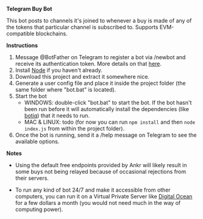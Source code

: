 **Telegram Buy Bot**

This bot posts to channels it's joined to whenever a buy is made of any of the tokens that particular channel is subscribed to. Supports EVM-compatible blockchains.


**Instructions**

1.  Message @BotFather on Telegram to register a bot via /newbot and receive its authentication token. More details on that [here](https://core.telegram.org/bots/features#creating-a-new-bot).
2. Install [Node](https://nodejs.org/en/download/) if you haven't already.
3. Download this project and extract it somewhere nice.
4. Generate a user config file and place it inside the project folder (the same folder where "bot.bat" is located).
5. Start the bot
   * WINDOWS: double-click "bot.bat" to start the bot. If the bot hasn't been run before it will automatically install the dependencies (like [botiq](github.com/neauangle/botiq)) that it needs to run.
   * MAC & LINUX: todo (for now you can run `npm install` and then `node index.js` from within the project folder).
6. Once the bot is running, send it a /help message on Telegram to see the available options.


**Notes**

* Using the default free endpoints provided by Ankr will likely result in some buys not being relayed because of occasional rejections from their servers.

* To run any kind of bot 24/7 and make it accessible from other computers, you can run it on a Virtual Private Server like [Digital Ocean](https://www.digitalocean.com/solutions/vps-hosting) for a few dollars a month (you would not need much in the way of computing power).